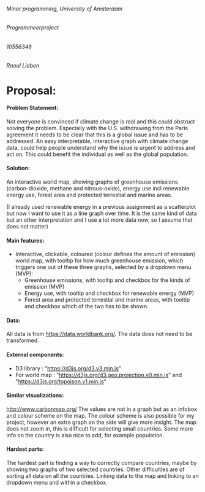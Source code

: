 ###### Minor programming, University of Amsterdam
###### Programmeerproject
###### 10556346
###### Raoul Lieben


# Proposal:

#### Problem Statement:

Not everyone is convinced if climate change is real and this could obstruct solving the problem. Especially with the U.S.
withdrawing from the Paris agreement it needs to be clear that this is a global issue and has to be addressed. An easy
interpretable, interactive graph with climate change data, could help people understand why the issue is urgent to
address and act on. This could benefit the individual as well as the global population.

#### Solution:
An interactive world map, showing graphs of greenhouse emissions (carbon-dioxide, methane and nitrous-oxide), energy use incl
renewable energy use, forest area and protected terrestial and marine areas.

(I already used renewable energy in a previous assignment as a scatterplot but now I want to use it as a line graph over time.
It is the same kind of data but an other interpretation and I use a lot more data now, so I assume that does not matter)

#### Main features:
- Interactive, clickable, coloured (colour defines the amount of emission) world map, with tooltip for how much greenhouse
emission, which triggers one out of these three graphs, selected by a dropdown menu (MVP):
    - Greenhouse emissions, with tooltip and checkbox for the kinds of emission (MVP)
    - Energy use, with tooltip and checkbox for renewable energy (MVP)
    - Forest area and protected terrestial and marine areas, with tooltip and checkbox which of the two has to be shown.

#### Data:
All data is from https://data.worldbank.org/. The data does not need to be transformed. 

#### External components:
- D3 library : "https://d3js.org/d3.v3.min.js"
- For world map : "https://d3js.org/d3.geo.projection.v0.min.js" and "https://d3js.org/topojson.v1.min.js"

#### Similar visualizations:
http://www.carbonmap.org/
The values are not in a graph but as an infobox and colour scheme on the map. The colour scheme is also possible for my
project, however an extra graph on the side will give more insight.
The map does not zoom in, this is difficult for selecting small countries. Some more info on the country is also nice to add,
for example population.

#### Hardest parts:
The hardest part is finding a way to correctly compare countries, maybe by showing two graphs of two selected countries.
Other difficulties are of sorting all data on all the countries. Linking data to the map and linking to an dropdown menu and
within a checkbox. 
